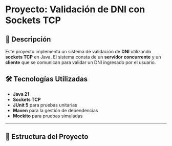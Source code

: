 # Proyecto: Validación de DNI con Sockets TCP

## 📌 Descripción
Este proyecto implementa un sistema de validación de **DNI** utilizando **sockets TCP** en Java. El sistema consta de un **servidor concurrente** y un **cliente** que se comunican para validar un DNI ingresado por el usuario.

## 🛠️ Tecnologías Utilizadas
- **Java 21**
- **Sockets TCP**
- **JUnit 5** para pruebas unitarias
- **Maven** para la gestión de dependencias
- **Mockito** para pruebas simuladas

---

## 📂 Estructura del Proyecto
